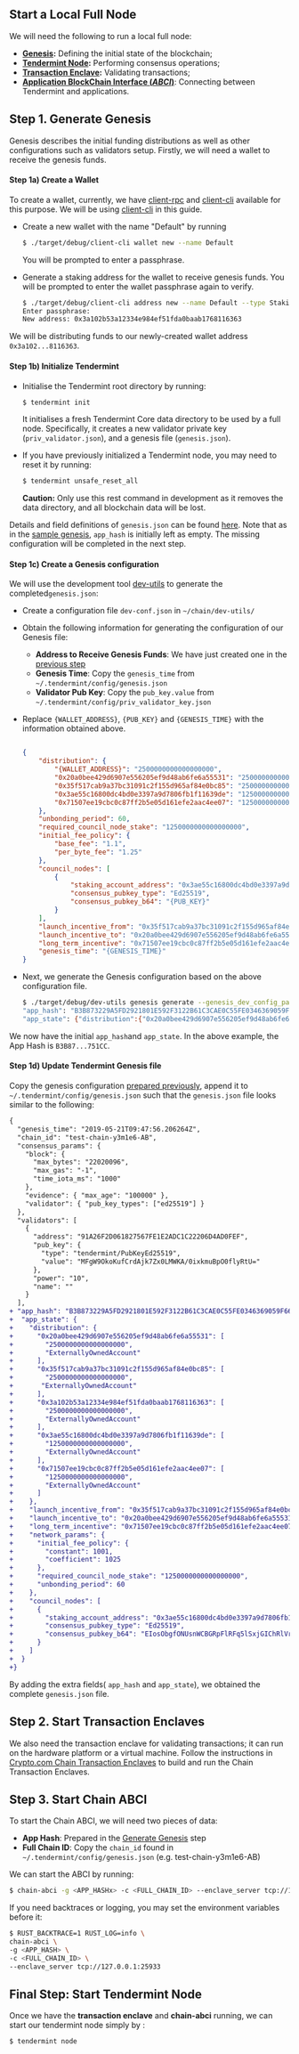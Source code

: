
## Start a Local Full Node

We will need the following to run a local full node:
-  **[Genesis](https://crypto-com.github.io/getting-started/genesis.html#tendermint-extra-information):** Defining the initial state of the blockchain;
-  **[Tendermint Node](https://crypto-com.github.io/getting-started/consensus.html#client-interacting-with-the-blockchain):** Performing consensus operations;
- **[Transaction Enclave](https://crypto-com.github.io/getting-started/enclave-architecture.html#transaction-validation):** Validating transactions;
-  **[Application BlockChain Interface (_ABCI_)](https://tendermint.com/docs/spec/abci/)**: Connecting between Tendermint and applications.



## Step 1. Generate Genesis

Genesis describes the initial funding distributions as well as other configurations such as validators setup. 
Firstly, we will need a wallet to receive the genesis funds.

<a id="wallet" />

####  Step 1a) Create a Wallet 

To create a wallet, currently, we have [client-rpc](https://github.com/crypto-com/chain/client-rpc) and [client-cli](https://github.com/crypto-com/chain/client-cli) available for this purpose. We will be using [client-cli](https://github.com/crypto-com/chain/client-cli) in this guide.

- Create a new wallet with the name "Default" by running 
  ```bash
  $ ./target/debug/client-cli wallet new --name Default
  ```
  You will be prompted to enter a passphrase.
  
- Generate a staking address for the wallet to receive genesis funds. You will be prompted to enter the wallet passphrase again to verify.  
  ```bash
  $ ./target/debug/client-cli address new --name Default --type Staking
  Enter passphrase: 
  New address: 0x3a102b53a12334e984ef51fda0baab1768116363
  ```

We will be distributing funds to our newly-created wallet address ``0x3a102...8116363``.

#### Step 1b)   Initialize Tendermint

- Initialise the Tendermint root directory by running: 
  ``` bash
  $ tendermint init
	 ```

  It initialises a fresh Tendermint Core data directory to be used by a full node. Specifically,  it creates  a new validator private key (`priv_validator.json`), and a genesis file (`genesis.json`). 

- If you have previously initialized a Tendermint node, you may need to reset it by running:

	```bash
	$ tendermint unsafe_reset_all
	```
	**Caution:** Only use this rest command in development as it removes the data directory, and all blockchain data will be lost. 


Details and field definitions of `genesis.json` can be found  [here](https://tendermint.com/docs/tendermint-core/using-tendermint.html#fields).  Note that as in the [sample genesis](https://tendermint.com/docs/tendermint-core/using-tendermint.html#sample-genesis-json), `app_hash` is initially left as empty. The missing configuration will be completed in the next step.



#### Step 1c) Create a Genesis configuration



We  will use  the development tool  [dev-utils](https://github.com/crypto-com/chain/dev-utils) to generate the completed`genesis.json`:
- Create a  configuration file `dev-conf.json` in  ``~/chain/dev-utils/``
- Obtain the following information for generating the configuration of our Genesis file:
	- **Address to Receive Genesis Funds**: We have just created one in the [previous step](#wallet)
	- **Genesis Time**: Copy the `genesis_time` from `~/.tendermint/config/genesis.json`
	- **Validator Pub Key**: Copy the `pub_key.value` from `~/.tendermint/config/priv_validator_key.json`
- Replace `{WALLET_ADDRESS}`, `{PUB_KEY}` and `{GENESIS_TIME}` with the information obtained above.



	```json
	
	{
	    "distribution": {
	        "{WALLET_ADDRESS}": "2500000000000000000",
	        "0x20a0bee429d6907e556205ef9d48ab6fe6a55531": "2500000000000000000",
	        "0x35f517cab9a37bc31091c2f155d965af84e0bc85": "2500000000000000000",
	        "0x3ae55c16800dc4bd0e3397a9d7806fb1f11639de": "1250000000000000000",
	        "0x71507ee19cbc0c87ff2b5e05d161efe2aac4ee07": "1250000000000000000"
	    },
	    "unbonding_period": 60,
	    "required_council_node_stake": "1250000000000000000",
	    "initial_fee_policy": {
	        "base_fee": "1.1",
	        "per_byte_fee": "1.25"
	    },
	    "council_nodes": [
	        {
	            "staking_account_address": "0x3ae55c16800dc4bd0e3397a9d7806fb1f11639de",
	            "consensus_pubkey_type": "Ed25519",
	            "consensus_pubkey_b64": "{PUB_KEY}"
	        }
	    ],
	    "launch_incentive_from": "0x35f517cab9a37bc31091c2f155d965af84e0bc85",
	    "launch_incentive_to": "0x20a0bee429d6907e556205ef9d48ab6fe6a55531",
	    "long_term_incentive": "0x71507ee19cbc0c87ff2b5e05d161efe2aac4ee07",
	    "genesis_time": "{GENESIS_TIME}"
	}
	```

<a id="app-hash" />

- Next, we generate the Genesis configuration based on the above configuration file. 
	```bash
	$ ./target/debug/dev-utils genesis generate --genesis_dev_config_path ./dev-utils/dev-conf.json
	"app_hash": "B3B873229A5FD2921801E592F3122B61C3CAE0C55FE0346369059F6643C751CC",
	"app_state": {"distribution":{"0x20a0bee429d6907e556205ef9d48ab6fe6a55531":["2500000000000000000","ExternallyOwnedAccount"],"0x35f517cab9a37bc31091c2f155d965af84e0bc85":["2500000000000000000","ExternallyOwnedAccount"],"0x3a102b53a12334e984ef51fda0baab1768116363":["2500000000000000000","ExternallyOwnedAccount"],"0x3ae55c16800dc4bd0e3397a9d7806fb1f11639de":["1250000000000000000","ExternallyOwnedAccount"],"0x71507ee19cbc0c87ff2b5e05d161efe2aac4ee07":["1250000000000000000","ExternallyOwnedAccount"]},"launch_incentive_from":"0x35f517cab9a37bc31091c2f155d965af84e0bc85","launch_incentive_to":"0x20a0bee429d6907e556205ef9d48ab6fe6a55531","long_term_incentive":"0x71507ee19cbc0c87ff2b5e05d161efe2aac4ee07","network_params":{"initial_fee_policy":{"constant":1001,"coefficient":1025},"required_council_node_stake":"1250000000000000000","unbonding_period":60},"council_nodes":[{"staking_account_address":"0x3ae55c16800dc4bd0e3397a9d7806fb1f11639de","consensus_pubkey_type":"Ed25519","consensus_pubkey_b64":"EIosObgfONUsnWCBGRpFlRFq5lSxjGIChRlVrVWVkcE="}]}
	```

We now have the initial `app_hash`and  `app_state`. In the above example, the App Hash is  `B3B87...751CC`.



#### Step 1d) Update Tendermint Genesis file 

Copy the genesis configuration [prepared previously](#app-hash),  append it to `~/.tendermint/config/genesis.json` such that the ``genesis.json`` file looks similar to the following:

```diff
{
  "genesis_time": "2019-05-21T09:47:56.206264Z",
  "chain_id": "test-chain-y3m1e6-AB",
  "consensus_params": {
    "block": {
      "max_bytes": "22020096",
      "max_gas": "-1",
      "time_iota_ms": "1000"
    },
    "evidence": { "max_age": "100000" },
    "validator": { "pub_key_types": ["ed25519"] }
  },
  "validators": [
    {
      "address": "91A26F2D061827567FE1E2ADC1C22206D4AD0FEF",
      "pub_key": {
        "type": "tendermint/PubKeyEd25519",
        "value": "MFgW9OkoKufCrdAjk7Zx0LMWKA/0ixkmuBpO0flyRtU="
      },
      "power": "10",
      "name": ""
    }
  ],
+ "app_hash": "B3B873229A5FD2921801E592F3122B61C3CAE0C55FE0346369059F6643C751CC",
+  "app_state": {
+    "distribution": {
+      "0x20a0bee429d6907e556205ef9d48ab6fe6a55531": [
+        "2500000000000000000",
+        "ExternallyOwnedAccount"
+      ],
+      "0x35f517cab9a37bc31091c2f155d965af84e0bc85": [
+        "2500000000000000000",
+       "ExternallyOwnedAccount"
+      ],
+      "0x3a102b53a12334e984ef51fda0baab1768116363": [
+        "2500000000000000000",
+        "ExternallyOwnedAccount"
+      ],
+      "0x3ae55c16800dc4bd0e3397a9d7806fb1f11639de": [
+        "1250000000000000000",
+        "ExternallyOwnedAccount"
+      ],
+      "0x71507ee19cbc0c87ff2b5e05d161efe2aac4ee07": [
+        "1250000000000000000",
+        "ExternallyOwnedAccount"
+      ]
+    },
+    "launch_incentive_from": "0x35f517cab9a37bc31091c2f155d965af84e0bc85",
+    "launch_incentive_to": "0x20a0bee429d6907e556205ef9d48ab6fe6a55531",
+    "long_term_incentive": "0x71507ee19cbc0c87ff2b5e05d161efe2aac4ee07",
+    "network_params": {
+      "initial_fee_policy": {
+        "constant": 1001,
+        "coefficient": 1025
+      },
+      "required_council_node_stake": "1250000000000000000",
+      "unbonding_period": 60
+    },
+    "council_nodes": [
+      {
+        "staking_account_address": "0x3ae55c16800dc4bd0e3397a9d7806fb1f11639de",
+        "consensus_pubkey_type": "Ed25519",
+        "consensus_pubkey_b64": "EIosObgfONUsnWCBGRpFlRFq5lSxjGIChRlVrVWVkcE="
+      }
+    ]
+  }
+}
```
By adding the extra fields( `app_hash` and `app_state`), we obtained the complete `genesis.json` file.



## Step 2.  Start Transaction Enclaves

We also need the transaction enclave for validating transactions; it can run on the hardware platform or a virtual machine. Follow the instructions in [Crypto.com Chain Transaction Enclaves](https://github.com/crypto-com/chain-tx-enclave) to build and run the Chain Transaction Enclaves.



##  Step 3. Start Chain ABCI

To start the Chain ABCI, we will need two pieces of data:
- **App Hash**: Prepared in the [Generate Genesis](#app-hash) step
- **Full Chain ID**: Copy the `chain_id` found in `~/.tendermint/config/genesis.json` (e.g. test-chain-y3m1e6-AB)

We can start the ABCI by running:

```bash
$ chain-abci -g <APP_HASHx> -c <FULL_CHAIN_ID> --enclave_server tcp://127.0.0.1:25933
```

If you need backtraces or logging, you may set the environment variables before it:
```bash
$ RUST_BACKTRACE=1 RUST_LOG=info \
chain-abci \
-g <APP_HASH> \
-c <FULL_CHAIN_ID> \
--enclave_server tcp://127.0.0.1:25933
```


##  Final Step: Start Tendermint Node

Once we have the **transaction enclave** and **chain-abci** running, we can start our tendermint node simply by : 

```bash
$ tendermint node
```
